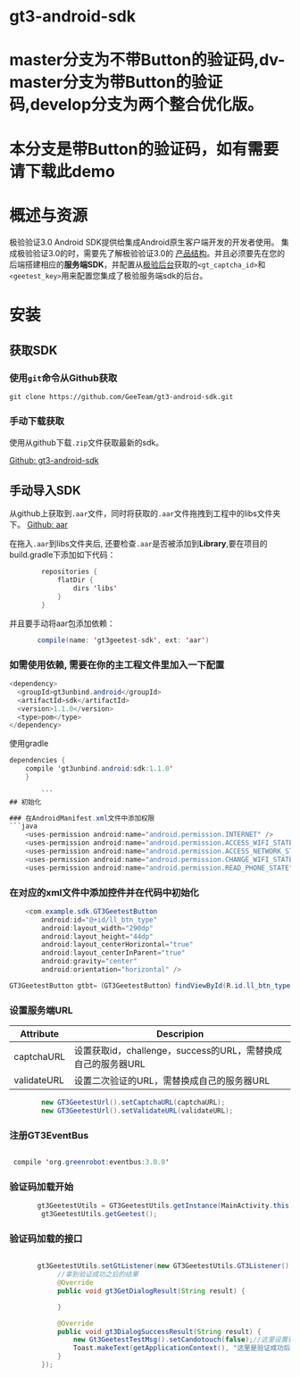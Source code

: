 # gt3-android-sdk
# master分支为不带Button的验证码,dv-master分支为带Button的验证码,develop分支为两个整合优化版。
# 本分支是带Button的验证码，如有需要请下载此demo
# 概述与资源

极验验证3.0 Android SDK提供给集成Android原生客户端开发的开发者使用。
集成极验验证3.0的时，需要先了解极验验证3.0的 [产品结构](http://docs.geetest.com/install/overview/#产品结构)。并且必须要先在您的后端搭建相应的**服务端SDK**，并配置从[极验后台]()获取的`<gt_captcha_id>`和`<geetest_key>`用来配置您集成了极验服务端sdk的后台。

# 安装

## 获取SDK

### 使用`git`命令从Github获取

```
git clone https://github.com/GeeTeam/gt3-android-sdk.git
```

### 手动下载获取

使用从github下载`.zip`文件获取最新的sdk。

[Github: gt3-android-sdk](https://github.com/GeeTeam/gt3-android-sdk)

## 手动导入SDK
从github上获取到`.aar`文件，同时将获取的`.aar`文件拖拽到工程中的libs文件夹下。
[Github: aar](https://github.com/GeeTeam/gt3-android-sdk/tree/dv-master/app/libs)

在拖入`.aar`到libs文件夹后, 还要检查`.aar`是否被添加到**Library**,要在项目的build.gradle下添加如下代码：
```java
        repositories {
            flatDir {
                dirs 'libs'
            }
        }

```
并且要手动将aar包添加依赖：
```java
       compile(name: 'gt3geetest-sdk', ext: 'aar')

``` 

### 如需使用依赖, 需要在你的主工程文件里加入一下配置

```java
<dependency>
  <groupId>gt3unbind.android</groupId>
  <artifactId>sdk</artifactId>
  <version>1.1.0</version>
  <type>pom</type>
</dependency>
```
使用gradle

```java
dependencies {
	compile 'gt3unbind.android:sdk:1.1.0'
	}
        
        ``` 
## 初始化

### 在AndroidManifest.xml文件中添加权限
```java
    <uses-permission android:name="android.permission.INTERNET" />
    <uses-permission android:name="android.permission.ACCESS_WIFI_STATE" />
    <uses-permission android:name="android.permission.ACCESS_NETWORK_STATE" />
    <uses-permission android:name="android.permission.CHANGE_WIFI_STATE" />
    <uses-permission android:name="android.permission.READ_PHONE_STATE" />

```
### 在对应的xml文件中添加控件并在代码中初始化

```java
    <com.example.sdk.GT3GeetestButton
        android:id="@+id/ll_btn_type"
        android:layout_width="290dp"
        android:layout_height="44dp"
        android:layout_centerHorizontal="true"
        android:layout_centerInParent="true"
        android:gravity="center"
        android:orientation="horizontal" />

```
```java
GT3GeetestButton gtbt=（GT3GeetestButton）findViewById(R.id.ll_btn_type);
```

### 设置服务端URL

| Attribute | Descripion |
| ------ | ------ |
| captchaURL|设置获取id，challenge，success的URL，需替换成自己的服务器URL|
|validateURL|设置二次验证的URL，需替换成自己的服务器URL|

```java
        new GT3GeetestUrl().setCaptchaURL(captchaURL);
        new GT3GeetestUrl().setValidateURL(validateURL);

```
### 注册GT3EventBus


```java

 compile 'org.greenrobot:eventbus:3.0.0'
```
### 验证码加载开始
```java
       gt3GeetestUtils = GT3GeetestUtils.getInstance(MainActivity.this);
        gt3GeetestUtils.getGeetest();

```

### 验证码加载的接口


```java
  
       gt3GeetestUtils.setGtListener(new GT3GeetestUtils.GT3Listener() {
            //拿到验证成功之后的结果
            @Override
            public void gt3GetDialogResult(String result) {

            }

            @Override
            public void gt3DialogSuccessResult(String result) {
                new Gt3GeetestTestMsg().setCandotouch(false);//这里设置验证成功后是否可以关闭
                Toast.makeText(getApplicationContext(), "这里是验证成功后执行的操作", Toast.LENGTH_SHORT).show();
            }
        });

```
